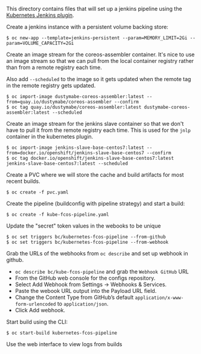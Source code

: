 This directory contains files that will set up a jenkins pipeline
using the [Kubernetes Jenkins plugin](https://github.com/jenkinsci/kubernetes-plugin).


Create a jenkins instance with a persistent volume backing store:

```
$ oc new-app --template=jenkins-persistent --param=MEMORY_LIMIT=2Gi --param=VOLUME_CAPACITY=2Gi
```

Create an image stream for the coreos-assembler container. It's nice
to use an image stream so that we can pull from the local container
registry rather than from a remote registry each time.

Also add `--scheduled` to the image so it gets updated when the remote
tag in the remote registry gets updated.

```
$ oc import-image dustymabe-coreos-assembler:latest --from=quay.io/dustymabe/coreos-assembler --confirm
$ oc tag quay.io/dustymabe/coreos-assembler:latest dustymabe-coreos-assembler:latest --scheduled
```

Create an image stream for the jenkins slave container so that we
don't have to pull it from the remote registry each time. This is
used for the `jnlp` container in the kubernetes plugin.

```
$ oc import-image jenkins-slave-base-centos7:latest --from=docker.io/openshift/jenkins-slave-base-centos7 --confirm
$ oc tag docker.io/openshift/jenkins-slave-base-centos7:latest jenkins-slave-base-centos7:latest --scheduled
```

Create a PVC where we will store the cache and build artifacts for
most recent builds.
```
$ oc create -f pvc.yaml
```

Create the pipeline (buildconfig with pipeline strategy) and start a build:

```
$ oc create -f kube-fcos-pipeline.yaml
```

Update the "secret" token values in the webooks to be unique

``` 
$ oc set triggers bc/kubernetes-fcos-pipeline --from-github
$ oc set triggers bc/kubernetes-fcos-pipeline --from-webhook
```

Grab the URLs of the webhooks from `oc describe` and set up webhook
in github.

- `oc describe bc/kube-fcos-pipeline` and grab the `Webhook GitHub` URL
- From the GitHub web console for the configs repository.
- Select Add Webhook from Settings → Webhooks & Services.
- Paste the webook URL output into the Payload URL field.
- Change the Content Type from GitHub’s default `application/x-www-form-urlencoded` to `application/json`.
- Click Add webhook.



Start build using the CLI:

```
$ oc start-build kubernetes-fcos-pipeline
```

Use the web interface to view logs from builds
